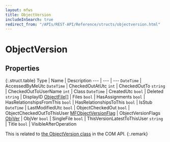 ```yaml
---
layout: mfws
title: ObjectVersion
includeInSearch: true
redirect_from: "/APIs/REST-API/Reference/structs/objectversion.html"
---
```


# ObjectVersion

## Properties

{:.struct.table}
Type | Name | Description
--- | --- | ---
`DateTime` | AccessedByMeUtc
`DateTime` | CheckedOutAtUtc
`int` | CheckedOutTo
`string` | CheckedOutToUserName
`int` | Class
`DateTime` | CreatedUtc
`bool` | Deleted
`string` | DisplayID
[ObjectFile[]](../objectfile) | Files
`bool` | HasAssignments
`bool` | HasRelationshipsFromThis
`bool` | HasRelationshipsToThis
`bool` | IsStub
`DateTime` | LastModifiedUtc
`bool` | ObjectCheckedOut
`bool` | ObjectCheckedOutToThisUser
[MFObjectVersionFlag](../../enumerations/mfobjectversionflag) | ObjectVersionFlags
[ObjVer](../objver) | ObjVer
`bool` | SingleFile
`bool` | ThisVersionLatestToThisUser
`string` | Title
`bool` | VisibleAfterOperation

This is related to [the ObjectVersion class](https://www.m-files.com/api/documentation/latest/index.html#MFilesAPI~ObjectVersion.html) in the COM API.
{:.remark}